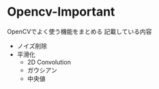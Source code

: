 # Opencv-Important

OpenCVでよく使う機能をまとめる
記載している内容
- ノイズ削除
- 平滑化
  - 2D Convolution 
  - ガウシアン
  - 中央値

